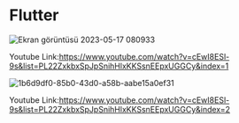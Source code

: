 # Flutter
![Ekran görüntüsü 2023-05-17 080933](https://github.com/MuhammedAliUcar97/Flutter/assets/115897973/10600840-ebd9-4924-86fb-6db2b5949718)

Youtube Link:https://www.youtube.com/watch?v=cEwI8ESl-9s&list=PL22ZxkbxSpJpSnihHlxKKSsnEEpxUGGCy&index=1

![1b6d9df0-85b0-43d0-a58b-aabe15a0ef31](https://github.com/MuhammedAliUcar97/Flutter/assets/115897973/c3211456-11be-45ba-b944-4ba4853a84ac)

Youtube Link:https://www.youtube.com/watch?v=cEwI8ESl-9s&list=PL22ZxkbxSpJpSnihHlxKKSsnEEpxUGGCy&index=2




